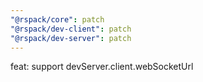 ```yaml
---
"@rspack/core": patch
"@rspack/dev-client": patch
"@rspack/dev-server": patch
---
```


feat: support devServer.client.webSocketUrl
